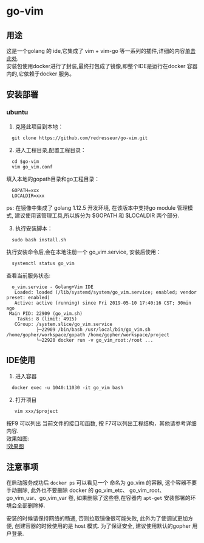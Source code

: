 # go-vim
## 用途
这是一个golang 的 ide,它集成了 vim + vim-go 等一系列的插件,详细的内容[单击此处](https://segmentfault.com/a/1190000017270664).</br>
安装包使用docker进行了封装,最终打包成了镜像,即整个IDE是运行在docker 容器内的,它依赖于docker 服务。

## 安装部署
### ubuntu
1. 克隆此项目到本地：
  ```
    git clone https://github.com/redresseur/go-vim.git
  ```
2. 进入工程目录,配置工程目录：
  ```
    cd $go-vim
    vim go_vim.conf
  ```
  填入本地的gopath目录和go工程目录：
  ```
    GOPATH=xxx
    LOCALDIR=xxx
  ```
  ps: 在镜像中集成了 golang 1.12.5 开发环境, 在该版本中支持go module 管理模式, 建议使用该管理工具,所以拆分为 $GOPATH 和 $LOCALDIR 两个部分.

3. 执行安装脚本：
  ```
    sudo bash install.sh
  ```
  执行安装命令后,会在本地注册一个 go_vim.service, 安装后使用：
  ```
    systemctl status go_vim 
  ```
  查看当前服务状态:
  ```
    o_vim.service - Golang+Vim IDE
     Loaded: loaded (/lib/systemd/system/go_vim.service; enabled; vendor preset: enabled)
     Active: active (running) since Fri 2019-05-10 17:40:16 CST; 30min ago
   Main PID: 22909 (go_vim.sh)
      Tasks: 8 (limit: 4915)
     CGroup: /system.slice/go_vim.service
             ├─22909 /bin/bash /usr/local/bin/go_vim.sh /home/gopher/workspace/gopath /home/gopher/workspace/project
             └─22920 docker run -v go_vim_root:/root ...
  ```
 
 ## IDE使用
 1. 进入容器
  ```
    docker exec -u 1040:11030 -it go_vim bash
  ```
 2. 打开项目
 
   ```
      vim xxx/$project
   ```
   按F9 可以列出 当前文件的接口和函数, 按 F7可以列出工程结构，其他请参考详细内容.</br>
   效果如图: </br>
   [!效果图](https://files.cnblogs.com/files/cnblogs-wangzhipeng/show.bmp)
 
 ## 注意事项
 
 在启动服务成功后 `docker ps` 可以看见一个 命名为 go_vim 的容器, 这个容器不要手动删除, 此外也不要删除 docker 的 go_vim_etc、
 go_vim_root、go_vim_usr、go_vim_var 卷, 如果删除了这些卷,在容器内 `apt-get` 安装部署的环境会全部删除掉.</br>
 
 安装的时候请保持网络的畅通, 否则拉取镜像很可能失败, 此外为了使调试更加方便, 创建容器的时候使用的是 host 模式. 为了保证安全,
 建议使用默认的gopher 用户登录.
 
 

 

